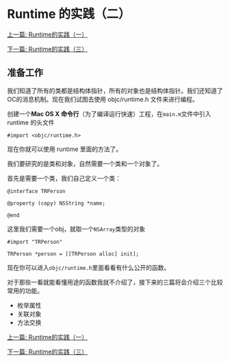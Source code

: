 # Runtime 的实践（二）

[上一篇: Runtime的实践（一）](https://github.com/Magic-Unique/Runtime/blob/master/E.1.Runtime的实践（一）.md)

[下一篇: Runtime的实践（三）](https://github.com/Magic-Unique/Runtime/blob/master/E.3.Runtime的实践（三）.md)

## 准备工作

我们知道了所有的类都是结构体指针，所有的对象也是结构体指针。我们还知道了OC的消息机制。现在我们试图去使用 objc/runtime.h 文件来进行编程。

创建一个**Mac OS X 命令行**（为了编译运行快速）工程，在`main.m`文件中引入 runtime 的头文件

```
#import <objc/runtime.h>
```

现在你就可以使用 runtime 里面的方法了。

我们要研究的是类和对象，自然需要一个类和一个对象了。

首先是需要一个类，我们自己定义一个类：

```
@interface TRPerson

@property (copy) NSString *name;

@end
```

这里我们需要一个obj，就取一个`NSArray`类型的对象

```
#import "TRPerson"

TRPerson *person = [[TRPerson alloc] init];
```

现在你可以进入`objc/runtime.h`里面看看有什么公开的函数。

对于那些一看就能看懂用途的函数我就不介绍了，接下来的三篇将会介绍三个比较常用的功能。

* 枚举属性
* 关联对象
* 方法交换


[上一篇: Runtime的实践（一）](https://github.com/Magic-Unique/Runtime/blob/master/E.1.Runtime的实践（一）.md)

[下一篇: Runtime的实践（三）](https://github.com/Magic-Unique/Runtime/blob/master/E.3.Runtime的实践（三）.md)
